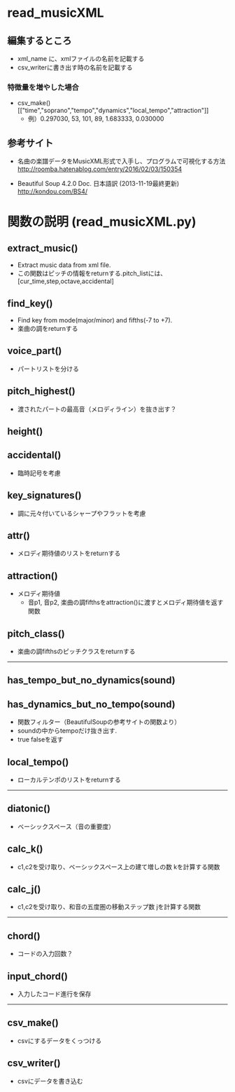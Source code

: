 # read_musicXML

## 編集するところ
- xml_name に、xmlファイルの名前を記載する
- csv_writerに書き出す時の名前を記載する
### 特徴量を増やした場合
- csv_make() [["time","soprano","tempo","dynamics","local_tempo","attraction"]]
  - 例）0.297030,       53,    101,        89,     1.683333,    0.030000




## 参考サイト
- 名曲の楽譜データをMusicXML形式で入手し、プログラムで可視化する方法 http://roomba.hatenablog.com/entry/2016/02/03/150354

- Beautiful Soup 4.2.0 Doc. 日本語訳 (2013-11-19最終更新) http://kondou.com/BS4/


# 関数の説明 (read_musicXML.py)
## extract_music()
- Extract music data from xml file.
- この関数はピッチの情報をreturnする.pitch_listには、[cur_time,step,octave,accidental]

## find_key()
- Find key from mode(major/minor) and fifths(-7 to +7).
- 楽曲の調をreturnする

## voice_part()
- パートリストを分ける


## pitch_highest()
- 渡されたパートの最高音（メロディライン）を抜き出す？

## height()

## accidental()
- 臨時記号を考慮
## key_signatures()
- 調に元々付いているシャープやフラットを考慮

## attr()
- メロディ期待値のリストをreturnする
## attraction()
* メロディ期待値
  - 音p1, 音p2, 楽曲の調fifthsをattraction()に渡すとメロディ期待値を返す関数

## pitch_class()
- 楽曲の調fifthsのピッチクラスをreturnする

---
## has_tempo_but_no_dynamics(sound)
## has_dynamics_but_no_tempo(sound)
- 関数フィルター（BeautifulSoupの参考サイトの関数より）
- soundの中からtempoだけ抜き出す.
- true falseを返す

## local_tempo()
- ローカルテンポのリストをreturnする

---


## diatonic()
- ベーシックスペース（音の重要度）

## calc_k()
- c1,c2を受け取り、ベーシックスペース上の建て増しの数 kを計算する関数
## calc_j()
- c1,c2を受け取り、和音の五度圏の移動ステップ数 jを計算する関数
---
## chord()
- コードの入力回数？
## input_chord()
- 入力したコード進行を保存
---
## csv_make()
- csvにするデータをくっつける
## csv_writer()
- csvにデータを書き込む
